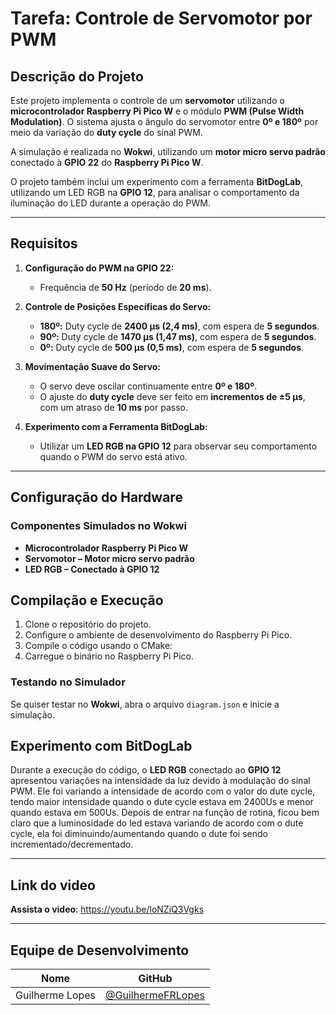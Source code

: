 # Tarefa: Controle de Servomotor por PWM

## Descrição do Projeto
Este projeto implementa o controle de um **servomotor** utilizando o **microcontrolador Raspberry Pi Pico W** e o módulo **PWM (Pulse Width Modulation)**. O sistema ajusta o ângulo do servomotor entre **0º e 180º** por meio da variação do **duty cycle** do sinal PWM.

A simulação é realizada no **Wokwi**, utilizando um **motor micro servo padrão** conectado à **GPIO 22** do **Raspberry Pi Pico W**.

O projeto também inclui um experimento com a ferramenta **BitDogLab**, utilizando um LED RGB na **GPIO 12**, para analisar o comportamento da iluminação do LED durante a operação do PWM.

---

## Requisitos
1. **Configuração do PWM na GPIO 22:**  
   - Frequência de **50 Hz** (período de **20 ms**).  
   
2. **Controle de Posições Específicas do Servo:**  
   - **180º:** Duty cycle de **2400 µs (2,4 ms)**, com espera de **5 segundos**.  
   - **90º:** Duty cycle de **1470 µs (1,47 ms)**, com espera de **5 segundos**.  
   - **0º:** Duty cycle de **500 µs (0,5 ms)**, com espera de **5 segundos**.  

3. **Movimentação Suave do Servo:**  
   - O servo deve oscilar continuamente entre **0º e 180º**.  
   - O ajuste do **duty cycle** deve ser feito em **incrementos de ±5 µs**, com um atraso de **10 ms** por passo.  

4. **Experimento com a Ferramenta BitDogLab:**  
   - Utilizar um **LED RGB na GPIO 12** para observar seu comportamento quando o PWM do servo está ativo.  

---

## Configuração do Hardware
### Componentes Simulados no Wokwi
- **Microcontrolador Raspberry Pi Pico W**  
- **Servomotor – Motor micro servo padrão**  
- **LED RGB – Conectado à GPIO 12**  

## Compilação e Execução

1. Clone o repositório do projeto.
2. Configure o ambiente de desenvolvimento do Raspberry Pi Pico.
3. Compile o código usando o CMake:
4. Carregue o binário no Raspberry Pi Pico.

###  Testando no Simulador
Se quiser testar no **Wokwi**, abra o arquivo `diagram.json` e inicie a simulação.

## Experimento com BitDogLab
Durante a execução do código, o **LED RGB** conectado ao **GPIO 12** apresentou variações na intensidade da luz devido à modulação do sinal PWM. Ele foi variando a intensidade de acordo com o valor do dute cycle, tendo maior intensidade quando o dute cycle estava em 2400Us e menor quando estava em 500Us. Depois de entrar na função de rotina, ficou bem claro que a luminosidade do led estava variando de acordo com o dute cycle, ela foi diminuindo/aumentando quando o dute foi sendo incrementado/decrementado.

---

##  Link do video
 **Assista o video**:
https://youtu.be/loNZiQ3Vgks
 

---

##  Equipe de Desenvolvimento
| Nome | GitHub |
|------|--------|
| Guilherme Lopes | [@GuilhermeFRLopes](https://github.com/GuilhermeFRLopes) |


